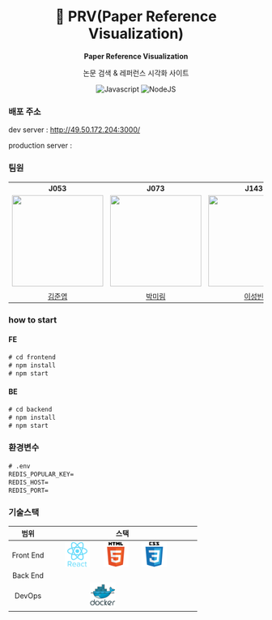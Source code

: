 <div align="center" >

# 🌟 PRV(Paper Reference Visualization)

**Paper Reference Visualization**

논문 검색 & 레퍼런스 시각화 사이트

![Javascript](https://img.shields.io/badge/javascript-ES6+-yellow?logo=javascript)
![NodeJS](https://img.shields.io/badge/node.js-v18-green?logo=node.js)

</div>

### 배포 주소

dev server : http://49.50.172.204:3000/

production server :

### 팀원

<table>
  <th>J053</th>
  <th>J073</th>
  <th>J143</th>
  <th>J205</th>
  <tr>
    <td><img src="https://avatars.githubusercontent.com/u/53340295?v=4" width="180" height="180"/></td>
    <td><img src="https://avatars.githubusercontent.com/u/50133823?v=4" width="180" height="180"/></td>
    <td><img src="https://avatars.githubusercontent.com/u/25934842?v=4" width="180" height="180"/></td>
    <td><img src="https://avatars.githubusercontent.com/u/30085476?v=4" width="180" height="180"/></td>
  </tr>
  <tr>
    <td align="center"><a href="https://github.com/JunYupK">김준엽</a></td>
    <td align="center"><a href="https://github.com/Palwol">박미림</a></td>
    <td align="center"><a href="https://github.com/leesungbin">이성빈</a></td>
    <td align="center"><a href="https://github.com/yeynii">최예윤</a></td>
  </tr>
</table>

### how to start

#### FE

```shell
# cd frontend
# npm install
# npm start
```

#### BE

```shell
# cd backend
# npm install
# npm start
```

### 환경변수

```
# .env
REDIS_POPULAR_KEY=
REDIS_HOST=
REDIS_PORT=
```

### 기술스택

|   범위    |                                                                                                                                                                                                                                                                                                                                                                                                                                                                     스택                                                                                                                                                                                                                                                                                                                                                                                                                                                                     |
| :-------: | :------------------------------------------------------------------------------------------------------------------------------------------------------------------------------------------------------------------------------------------------------------------------------------------------------------------------------------------------------------------------------------------------------------------------------------------------------------------------------------------------------------------------------------------------------------------------------------------------------------------------------------------------------------------------------------------------------------------------------------------------------------------------------------------------------------------------------------------------------------------------------------------------------------------------------------------: |
| Front End | <img src="https://images.velog.io/images/asroq1/post/c0a3526f-d3f9-43b4-93fe-dbabe0964bb3/00ts.png" alt="" height="50"/> &nbsp;&nbsp;&nbsp;&nbsp;&nbsp; <img src="https://raw.githubusercontent.com/devicons/devicon/master/icons/react/react-original-wordmark.svg" alt="" height="50"/> &nbsp;&nbsp;&nbsp;&nbsp;&nbsp; <img src="https://raw.githubusercontent.com/devicons/devicon/master/icons/html5/html5-original-wordmark.svg" alt="" height="50"/> &nbsp;&nbsp;&nbsp;&nbsp;&nbsp; <img src="https://raw.githubusercontent.com/devicons/devicon/master/icons/css3/css3-original-wordmark.svg" alt="" height="50"/> &nbsp;&nbsp;&nbsp;&nbsp;&nbsp; <img src="https://images.velog.io/images/vi2920va/post/9b15f05e-6a45-4490-9003-2250397ecf58/%EB%8B%A4%EC%9A%B4%EB%A1%9C%EB%93%9C.png" alt="" height="50"/> &nbsp;&nbsp;&nbsp;&nbsp;&nbsp; <img src="https://avatars.githubusercontent.com/u/1562726?s=280&v=4" alt="" height="50"/> |
| Back End  |                                                                                                          <img src="https://images.velog.io/images/asroq1/post/c0a3526f-d3f9-43b4-93fe-dbabe0964bb3/00ts.png" alt="" height="50"/> &nbsp;&nbsp;&nbsp;&nbsp;&nbsp; <img src="https://blog.kakaocdn.net/dn/CL9zP/btq9eDKkUiK/LWjrQTxUovra8WDYdpVSv1/tfile.svg" alt="" height="50"/> &nbsp;&nbsp;&nbsp;&nbsp;&nbsp; <img src="https://images.velog.io/images/banjjoknim/post/82df7d69-1f8d-4325-8d45-29faf2995ceb/redis.png" alt="" height="50"/> &nbsp;&nbsp;&nbsp;&nbsp;&nbsp; <img src="https://cdn.worldvectorlogo.com/logos/mongodb-icon-1.svg" alt="" height="50"/> &nbsp;&nbsp;&nbsp;&nbsp;&nbsp; <img src="https://storage.googleapis.com/static.fastcampus.co.kr/prod/uploads/202109/190632-199/04-2.png" alt="" height="50"/>                                                                                                          |
|  DevOps   |                                                                                                                                                                                                   <img src="https://raw.githubusercontent.com/devicons/devicon/master/icons/docker/docker-original-wordmark.svg" alt="" height="50"/> &nbsp;&nbsp;&nbsp;&nbsp;&nbsp; <img src="https://storage.googleapis.com/sy34-ghost/2021/07/3630px-Nginx_logo.png" alt="" height="50"/> &nbsp;&nbsp;&nbsp;&nbsp;&nbsp; <img src="https://cdn-images-1.medium.com/max/1200/1*r5KdIfHXaz7UQM4FmZ0D5A.png" alt="" width="50"/> &nbsp;&nbsp;&nbsp;&nbsp;&nbsp; <img src="https://avatars.githubusercontent.com/u/44036562?s=280&v=4" alt="" width="50"/>                                                                                                                                                                                                    |
